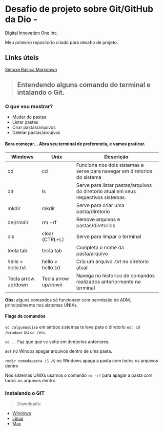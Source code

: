 # Desafio de projeto sobre Git/GitHub da Dio - 
Digital Innovation One Inc.

Meu primeiro repositorio criado para desafio de projeto.

## Links úteis
[Sintaxe Básica Markdown](https://www.markdownguide.org/basic-syntax/)



> ## Entendendo alguns comando do terminal e intalando o Git.


### O que vou mostrar?
- Mudar de pastas
- Listar pastas
- Criar pastas/arquivos
- Deletar pastas/arquivos


#### Bora começar... Abra seu terminal de preferencia, e vamos praticar.

| Windows             | Unix                | Descrição                                                                          |
|---------------------|---------------------|------------------------------------------------------------------------------------|
| cd                  | cd                  | Funciona nos dois sistemas e serve para navegar em diretorios do sistema           |
| dir                 | ls                  | Serve para listar pastas/arquivos do diretorio atual em seus respectivos sistemas. |
| mkdir               | mkdir               | Serve para criar uma pasta/diretorio                                               |
| del/rmdir           | rm -rf              | Remove arquivos e pastas/diretorios                                                |
| cls                 | clear (CTRL+L)      | Serve para limpar o terminal                                                       |      
| tecla tab           | tecla tab           | Completa o nome da pasta/arquivo                                                   |
| hello > hello.txt   | hello > hello.txt   | Cria um arquivo .txt no diretorio atual.                                           |
| Tecla arrow up/down | Tecla arrow up/down | Navega no historico de comandos realizados anteriormente no terminal               |

**Obs:** alguns comandos só funcionam com permissão de ADM, principalmente nos sistemas UNIXs.

#### Flags de comandos

``cd /algumacoisa`` em ambos sistemas te leva para o diretorio ``ex: cd /windows`` ou ``cd /etc``.

``cd ..`` Faz que que vc volte em diretorios anteriores.

``del`` no Windos apagar arquivos dentro de uma pasta.

``rmdir nomedapasta /S /Q`` no Windows apaga a pasta com todos os arquivos dentro

Nos sistemas UNIXs usamos o comando ``rm -rf`` para apagar a pasta com todos os arquivos dentro.

### Instalando o GIT
> Downloads:
- [Windows](https://git-scm.com/download/win)
- [Linux](https://git-scm.com/download/linux)
- [Mac](https://git-scm.com/download/mac)
